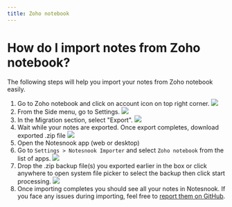 ```yaml
---
title: Zoho notebook
---
```


# How do I import notes from Zoho notebook?

The following steps will help you import your notes from Zoho notebook easily.

1. Go to Zoho notebook and click on account icon on top right corner.
   ![](/static/zoho-importer/1.png)
2. From the Side menu, go to Settings.
   ![](/static/zoho-importer/2.png)
3. In the Migration section, select "Export".
   ![](/static/zoho-importer/3.png)
4. Wait while your notes are exported. Once export completes, download exported .zip file
   ![](/static/zoho-importer/4.png)
5. Open the Notesnook app (web or desktop)
6. Go to `Settings > Notesnook Importer` and select `Zoho notebook` from the list of apps.
   ![](/static/zoho-importer/5.png)
7. Drop the .zip backup file(s) you exported earlier in the box or click anywhere to open system file picker to select the backup then click start processing.
   ![](/static/zoho-importer/6.png)
8. Once importing completes you should see all your notes in Notesnook. If you face any issues during importing, feel free to [report them on GitHub](https://github.com/streetwriters/notesnook-importer).
